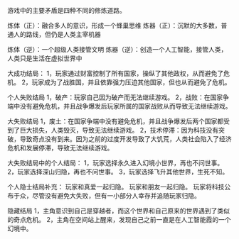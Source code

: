 游戏中的主要矛盾是四种不同的修炼道路。

炼体（正）：融合多人的意识，形成一个蜂巢思维
炼器（正）：沉默的大多数，普通人的路线，但仍是人类主宰机器

炼体（逆）：一个超级人类接管文明
炼器（逆）：创造一个人工智能，接管人类，人类只是生活在虚拟世界中

大成功结局：
1，玩家通过财富控制了所有国家，操纵了其他政权，从而避免了危机。
2，玩家成为了战胜国，并且依靠强力压迫其他国家，但也从而避免了危机。

个人失败结局
1，破产：玩家自己因为破产而无法继续游戏。
2，战败：在国家争端中没有避免危机，并且战争爆发后玩家所属的国家战败从而导致无法继续游戏。

大失败结局
1，废土：在国家争端中没有避免危机，并且战争爆发后两个国家都受到了巨大损失，人类毁灭，导致无法继续游戏。
2，技术停滞：因为科技没有突破，导致奇点没有到来。因为之前的过度开发导致了大饥荒，人类社会陷入了经济危机和发展停滞，导致无法继续游戏。

大失败结局中的个人结局：
1，玩家选择永久进入幻境小世界，再也不问世事。
2，玩家选择深山归隐，再也不问世事。
3，玩家选择飞升其他世界，生死不知。

个人隐士结局补充：
玩家和真爱一起归隐。
玩家和朋友一起归隐。
玩家将科技公布于众，尽管没有避免大失败，但有一小部分人幸存并追随玩家归隐。

隐藏结局
1，主角意识到自己是穿越者，而这个世界和自己原来的世界遇到了类似的奇点危机。
2，主角在空间站上醒来，发现自己之前一直是在人工智能霞的一个幻境中。
